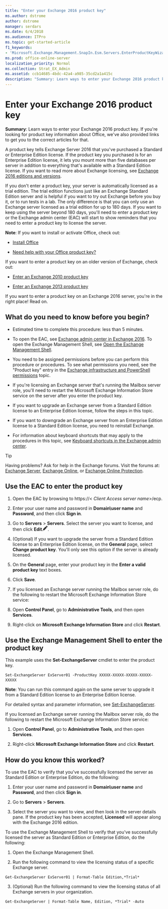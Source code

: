 ```yaml
---
title: "Enter your Exchange 2016 product key"
ms.author: dstrome
author: dstrome
manager: serdars
ms.date: 6/4/2018
ms.audience: ITPro
ms.topic: get-started-article
f1_keywords:
- 'Microsoft.Exchange.Management.SnapIn.Esm.Servers.EnterProductKeyWizardForm.EnterProductKeyWizardPage'
ms.prod: office-online-server
localization_priority: Normal
ms.collection: Strat_EX_Admin
ms.assetid: ccb14685-4bdc-42a4-a985-35cd2a1a415c
description: "Summary: Learn ways to enter your Exchange 2016 product key. If you're looking for product key information about Office, we've also provided links to get you to the correct articles for that."
---
```


# Enter your Exchange 2016 product key

 **Summary**: Learn ways to enter your Exchange 2016 product key. If you're looking for product key information about Office, we've also provided links to get you to the correct articles for that.
  
A product key tells Exchange Server 2016 that you've purchased a Standard or Enterprise Edition license. If the product key you purchased is for an Enterprise Edition license, it lets you mount more than five databases per server in addition to everything that's available with a Standard Edition license. If you want to read more about Exchange licensing, see [Exchange 2016 editions and versions](../../plan-and-deploy/deployment-ref/editions-and-versions.md).
  
If you don't enter a product key, your server is automatically licensed as a trial edition. The trial edition functions just like an Exchange Standard Edition server and is helpful if you want to try out Exchange before you buy it, or to run tests in a lab. The only difference is that you can only use an Exchange server licensed as a trial edition for up to 180 days. If you want to keep using the server beyond 180 days, you'll need to enter a product key or the Exchange admin center (EAC) will start to show reminders that you need to enter a product key to license the server.
  
 **Note**: If you want to install or activate Office, check out:
  
- [Install Office](https://go.microsoft.com/fwlink/p/?LinkId=403360)
    
- [Need help with your Office product key?](https://go.microsoft.com/fwlink/p/?LinkId=403361)
    
If you want to enter a product key on an older version of Exchange, check out:
  
- [Enter an Exchange 2010 product key](https://go.microsoft.com/fwlink/p/?LinkId=403370)
    
- [Enter an Exchange 2013 product key](https://go.microsoft.com/fwlink/p/?LinkId=620781)
    
If you want to enter a product key on an Exchange 2016 server, you're in the right place! Read on.
  
## What do you need to know before you begin?

- Estimated time to complete this procedure: less than 5 minutes.
    
- To open the EAC, see [Exchange admin center in Exchange 2016](../../architecture/client-access/exchange-admin-center.md). To open the Exchange Management Shell, see [Open the Exchange Management Shell](http://technet.microsoft.com/library/63976059-25f8-4b4f-b597-633e78b803c0.aspx).
    
- You need to be assigned permissions before you can perform this procedure or procedures. To see what permissions you need, see the "Product key" entry in the [Exchange infrastructure and PowerShell permissions](../../permissions/feature-permissions/infrastructure-permissions.md) topic. 
    
- If you're licensing an Exchange server that's running the Mailbox server role, you'll need to restart the Microsoft Exchange Information Store service on the server after you enter the product key.
    
- If you want to upgrade an Exchange server from a Standard Edition license to an Enterprise Edition license, follow the steps in this topic.
    
- If you want to downgrade an Exchange server from an Enterprise Edition license to a Standard Edition license, you need to reinstall Exchange.
    
- For information about keyboard shortcuts that may apply to the procedures in this topic, see [Keyboard shortcuts in the Exchange admin center](../../about-documentation/eac-keyboard-shortcuts.md).
    
> [!TIP]
> Having problems? Ask for help in the Exchange forums. Visit the forums at: [Exchange Server](https://go.microsoft.com/fwlink/p/?linkId=60612), [Exchange Online](https://go.microsoft.com/fwlink/p/?linkId=267542), or [Exchange Online Protection](https://go.microsoft.com/fwlink/p/?linkId=285351). 
  
## Use the EAC to enter the product key

1. Open the EAC by browsing to https://\< _Client Access server name_\>/ecp.
    
2. Enter your user name and password in **Domain\user name** and **Password**, and then click **Sign in**.
    
3. Go to **Servers** \> **Servers**. Select the server you want to license, and then click **Edit**![Edit icon](../../media/ITPro_EAC_EditIcon.png).
    
4. (Optional) If you want to upgrade the server from a Standard Edition license to an Enterprise Edition license, on the **General** page, select **Change product key**. You'll only see this option if the server is already licensed.
    
5. On the **General** page, enter your product key in the **Enter a valid product key** text boxes. 
    
6. Click **Save**.
    
7. If you licensed an Exchange server running the Mailbox server role, do the following to restart the Microsoft Exchange Information Store service:
    
1. Open **Control Panel**, go to **Administrative Tools**, and then open **Services**.
    
2. Right-click on **Microsoft Exchange Information Store** and click **Restart**.
    
## Use the Exchange Management Shell to enter the product key

This example uses the **Set-ExchangeServer** cmdlet to enter the product key. 
  
```
Set-ExchangeServer ExServer01 -ProductKey XXXXX-XXXXX-XXXXX-XXXXX-XXXXX
```

 **Note**: You can run this command again on the same server to upgrade it from a Standard Edition license to an Enterprise Edition license.
  
For detailed syntax and parameter information, see [Set-ExchangeServer](http://technet.microsoft.com/library/8e8d3fca-59b3-4355-a637-28bf5e5ca4cf.aspx).
  
If you licensed an Exchange server running the Mailbox server role, do the following to restart the Microsoft Exchange Information Store service:
  
1. Open **Control Panel**, go to **Administrative Tools**, and then open **Services**.
    
2. Right-click **Microsoft Exchange Information Store** and click **Restart**.
    
## How do you know this worked?

To use the EAC to verify that you've successfully licensed the server as Standard Edition or Enterprise Edition, do the following:
  
1. Enter your user name and password in **Domain\user name** and **Password**, and then click **Sign in**.
    
2. Go to **Servers** \> **Servers**.
    
3. Select the server you want to view, and then look in the server details pane. If the product key has been accepted, **Licensed** will appear along with the Exchange 2016 edition. 
    
To use the Exchange Management Shell to verify that you've successfully licensed the server as Standard Edition or Enterprise Edition, do the following:
  
1. Open the Exchange Management Shell.
    
2. Run the following command to view the licensing status of a specific Exchange server.
    
  ```
  Get-ExchangeServer ExServer01 | Format-Table Edition,*Trial*
  ```

3. (Optional) Run the following command to view the licensing status of all Exchange servers in your organization.
    
  ```
  Get-ExchangeServer | Format-Table Name, Edition, *Trial* -Auto
  ```


